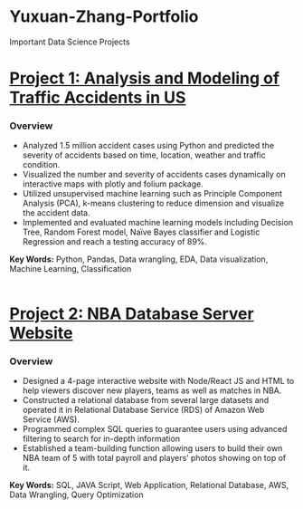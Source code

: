 # Yuxuan-Zhang-Portfolio
Important Data Science Projects

# [Project 1: Analysis and Modeling of Traffic Accidents in US](https://github.com/sundy1994/Project-US-accidents)

### Overview

* Analyzed 1.5 million accident cases using Python and predicted the severity of accidents based on time, location, weather and traffic condition.
* Visualized the number and severity of accidents cases dynamically on interactive maps with plotly and folium package.
* Utilized unsupervised machine learning such as Principle Component Analysis (PCA), k-means clustering to reduce dimension and visualize the accident data.
* Implemented and evaluated machine learning models including Decision Tree, Random Forest model, Naïve Bayes classifier and Logistic Regression and reach a testing accuracy of 89%.

**Key Words:**  Python, Pandas, Data wrangling, EDA, Data visualization, Machine Learning, Classification


![]()

# [Project 2: NBA Database Server Website](https://github.com/sundy1994/Project-NBA-Server)

### Overview

* Designed a 4-page interactive website with Node/React JS and HTML to help viewers discover new players, teams as well as matches in NBA.
* Constructed a relational database from several large datasets and operated it in Relational Database Service (RDS) of Amazon Web Service (AWS).
* Programmed complex SQL queries to guarantee users using advanced filtering to search for in-depth information
* Established a team-building function allowing users to build their own NBA team of 5 with total payroll and players’ photos showing on top of it.

**Key Words:**  SQL, JAVA Script, Web Application, Relational Database, AWS, Data Wrangling, Query Optimization
